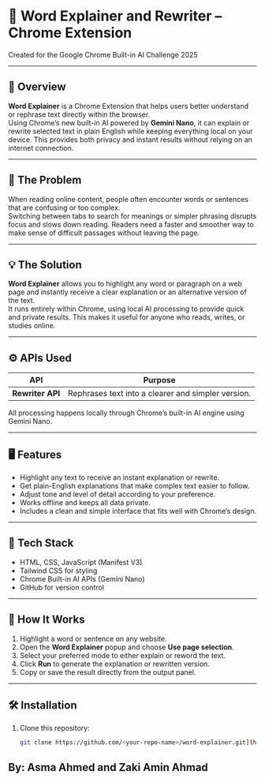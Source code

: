 # 🧠 Word Explainer and Rewriter – Chrome Extension  
Created for the Google Chrome Built-in AI Challenge 2025  

---

## 🚀 Overview
**Word Explainer** is a Chrome Extension that helps users better understand or rephrase text directly within the browser.  
Using Chrome’s new built-in AI powered by **Gemini Nano**, it can explain or rewrite selected text in plain English while keeping everything local on your device. This provides both privacy and instant results without relying on an internet connection.

---

## 🧩 The Problem
When reading online content, people often encounter words or sentences that are confusing or too complex.  
Switching between tabs to search for meanings or simpler phrasing disrupts focus and slows down reading. Readers need a faster and smoother way to make sense of difficult passages without leaving the page.

---

## 💡 The Solution
**Word Explainer** allows you to highlight any word or paragraph on a web page and instantly receive a clear explanation or an alternative version of the text.  
It runs entirely within Chrome, using local AI processing to provide quick and private results. This makes it useful for anyone who reads, writes, or studies online.

---

## ⚙️ APIs Used

| API | Purpose |
|-----|----------|
| **Rewriter API** | Rephrases text into a clearer and simpler version. |

All processing happens locally through Chrome’s built-in AI engine using Gemini Nano.

---

## 🖥️ Features
- Highlight any text to receive an instant explanation or rewrite.  
- Get plain-English explanations that make complex text easier to follow.  
- Adjust tone and level of detail according to your preference.  
- Works offline and keeps all data private.  
- Includes a clean and simple interface that fits well with Chrome’s design.

---

## 🧰 Tech Stack
- HTML, CSS, JavaScript (Manifest V3)  
- Tailwind CSS for styling  
- Chrome Built-in AI APIs (Gemini Nano)  
- GitHub for version control  

---

## 🧠 How It Works
1. Highlight a word or sentence on any website.  
2. Open the **Word Explainer** popup and choose **Use page selection**.  
3. Select your preferred mode to either explain or reword the text.  
4. Click **Run** to generate the explanation or rewritten version.  
5. Copy or save the result directly from the output panel.

---

## 🛠️ Installation
1. Clone this repository:  
   ```bash
   git clone https://github.com/<your-repo-name>/word-explainer.git](https://github.com/asma675/Google-Chrome-Built-in-AI-Challenge-2025---Oct-31-2025.git

## By: Asma Ahmed and Zaki Amin Ahmad 

